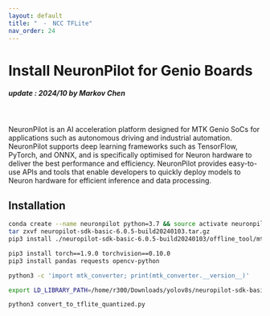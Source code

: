 ```yaml
---
layout: default
title: "　-　NCC TFLite"
nav_order: 24
---
```


# Install NeuronPilot for Genio Boards
##### update : 2024/10 by Markov Chen
<br>

NeuronPilot is an AI acceleration platform designed for MTK Genio SoCs for applications such as autonomous driving and industrial automation. NeuronPilot supports deep learning frameworks such as TensorFlow, PyTorch, and ONNX, and is specifically optimised for Neuron hardware to deliver the best performance and efficiency. NeuronPilot provides easy-to-use APIs and tools that enable developers to quickly deploy models to Neuron hardware for efficient inference and data processing.

## Installation
```bash
conda create --name neuronpilot python=3.7 && source activate neuronpilot
tar zxvf neuropilot-sdk-basic-6.0.5-build20240103.tar.gz
pip3 install ./neuropilot-sdk-basic-6.0.5-build20240103/offline_tool/mtk_converter-2.9.0-cp37-cp37m-manylinux_2_5_x86_64.manylinux1_x86_64.whl

pip3 install torch==1.9.0 torchvision==0.10.0
pip3 install pandas requests opencv-python

python3 -c 'import mtk_converter; print(mtk_converter.__version__)'
```
```bash
export LD_LIBRARY_PATH=/home/r300/Downloads/yolov8s/neuropilot-sdk-basic-6.0.5-build20240103/neuron_sdk/host/lib

python3 convert_to_tflite_quantized.py
```
